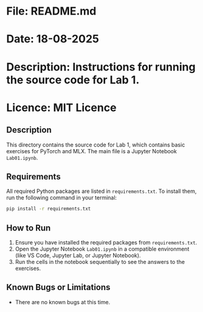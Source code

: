 
# File: README.md
# Date: 18-08-2025
# Description: Instructions for running the source code for Lab 1.
# Licence: MIT Licence

## Description
This directory contains the source code for Lab 1, which contains basic exercises for PyTorch and MLX. The main file is a Jupyter Notebook `Lab01.ipynb`.

## Requirements
All required Python packages are listed in `requirements.txt`. To install them, run the following command in your terminal:
```bash
pip install -r requirements.txt
```

## How to Run
1.  Ensure you have installed the required packages from `requirements.txt`.
2.  Open the Jupyter Notebook `Lab01.ipynb` in a compatible environment (like VS Code, Jupyter Lab, or Jupyter Notebook).
3.  Run the cells in the notebook sequentially to see the answers to the exercises.

## Known Bugs or Limitations
- There are no known bugs at this time.

